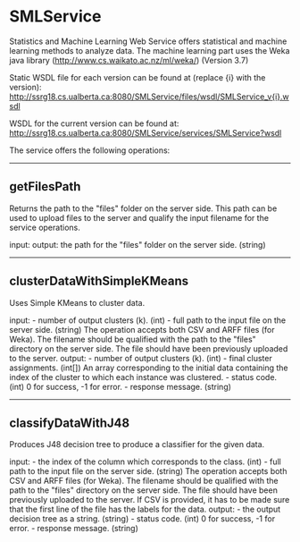 SMLService
==========

Statistics and Machine Learning Web Service offers statistical and machine learning methods to analyze data.
The machine learning part uses the Weka java library (http://www.cs.waikato.ac.nz/ml/weka/) (Version 3.7)

Static WSDL file for each version can be found at (replace {i} with the version):
http://ssrg18.cs.ualberta.ca:8080/SMLService/files/wsdl/SMLService_v{i}.wsdl

WSDL for the current version can be found at:
http://ssrg18.cs.ualberta.ca:8080/SMLService/services/SMLService?wsdl

The service offers the following operations:

-------------
getFilesPath
-------------
Returns the path to the "files" folder on the server side. This path can be used to upload files to the server and qualify the input filename for the service operations.

input:
output: the path for the "files" folder on the server side. (string)

---------------------------
clusterDataWithSimpleKMeans
---------------------------
Uses Simple KMeans to cluster data.

input:  - number of output clusters (k). (int)
        - full path to the input file on the server side. (string) The operation accepts both CSV and ARFF files (for Weka). The filename should be qualified with the path to the "files" directory on the server side. The file should have been previously uploaded to the server.
output: - number of output clusters (k). (int)
        - final cluster assignments. (int[]) An array corresponding to the initial data containing the index of the cluster to which each instance was clustered.
        - status code. (int) 0 for success, -1 for error.
        - response message. (string)  
        
---------------------------
classifyDataWithJ48
---------------------------
Produces J48 decision tree to produce a classifier for the given data.

input:  - the index of the column which corresponds to the class. (int)
        - full path to the input file on the server side. (string) The operation accepts both CSV and ARFF files (for Weka). The filename should be qualified with the path to the "files" directory on the server side. The file should have been previously uploaded to the server. If CSV is provided, it has to be made sure that the first line of the file has the labels for the data.
output: - the output decision tree as a string. (string)
        - status code. (int) 0 for success, -1 for error.
        - response message. (string)         